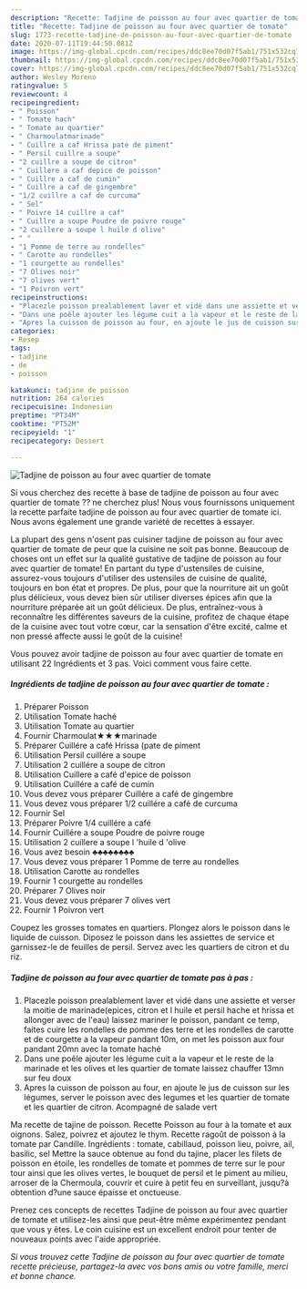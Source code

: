 ```yaml
---
description: "Recette: Tadjine de poisson au four avec quartier de tomate"
title: "Recette: Tadjine de poisson au four avec quartier de tomate"
slug: 1773-recette-tadjine-de-poisson-au-four-avec-quartier-de-tomate
date: 2020-07-11T19:44:50.081Z
image: https://img-global.cpcdn.com/recipes/ddc8ee70d07f5ab1/751x532cq70/tadjine-de-poisson-au-four-avec-quartier-de-tomate-photo-principale-de-la-recette.jpg
thumbnail: https://img-global.cpcdn.com/recipes/ddc8ee70d07f5ab1/751x532cq70/tadjine-de-poisson-au-four-avec-quartier-de-tomate-photo-principale-de-la-recette.jpg
cover: https://img-global.cpcdn.com/recipes/ddc8ee70d07f5ab1/751x532cq70/tadjine-de-poisson-au-four-avec-quartier-de-tomate-photo-principale-de-la-recette.jpg
author: Wesley Moreno
ratingvalue: 5
reviewcount: 4
recipeingredient:
- " Poisson"
- " Tomate hach"
- " Tomate au quartier"
- " Charmoulatmarinade"
- " Cuillre a caf Hrissa pate de piment"
- " Persil cuillre a soupe"
- "2 cuillre a soupe de citron"
- " Cuillere a caf depice de poisson"
- " Cuillre a caf de cumin"
- " Cuillre a caf de gingembre"
- "1/2 cuillre a caf de curcuma"
- " Sel"
- " Poivre 14 cuillre a caf"
- " Cuillre a soupe Poudre de poivre rouge"
- "2 cuillere a soupe l huile d olive"
- " "
- "1 Pomme de terre au rondelles"
- " Carotte au rondelles"
- "1 courgette au rondelles"
- "7 Olives noir"
- "7 olives vert"
- "1 Poivron vert"
recipeinstructions:
- "Placezle poisson prealablement laver et vidé dans une assiette et verser la moitie de marinade(epices, citron et l huile et persil hache et hrissa et allonger avec de l&#39;eau) laissez mariner le poisson, pandant ce temp, faites cuire les rondelles de pomme des terre et les rondelles de carotte et de courgette a la vapeur pandant 10m, on met les poisson aux four pandant 20mn avec la tomate haché"
- "Dans une poêle ajouter les légume cuit a la vapeur et le reste de la marinade et les olives et les quartier de tomate laissez chauffer 13mn sur feu doux"
- "Apres la cuisson de poisson au four, en ajoute le jus de cuisson sur les légumes, server le poisson avec des legumes et les quartier de tomate et les quartier de citron. Acompagné de salade vert"
categories:
- Resep
tags:
- tadjine
- de
- poisson

katakunci: tadjine de poisson 
nutrition: 264 calories
recipecuisine: Indonesian
preptime: "PT34M"
cooktime: "PT52M"
recipeyield: "1"
recipecategory: Dessert

---
```



![Tadjine de poisson au four avec quartier de tomate](https://img-global.cpcdn.com/recipes/ddc8ee70d07f5ab1/751x532cq70/tadjine-de-poisson-au-four-avec-quartier-de-tomate-photo-principale-de-la-recette.jpg)

Si vous cherchez des recette à base de tadjine de poisson au four avec quartier de tomate ?? ne cherchez plus! Nous vous fournissons uniquement la recette parfaite tadjine de poisson au four avec quartier de tomate ici. Nous avons également une grande variété de recettes à essayer.

La plupart des gens n'osent pas cuisiner tadjine de poisson au four avec quartier de tomate de peur que la cuisine ne soit pas bonne. Beaucoup de choses ont un effet sur la qualité gustative de tadjine de poisson au four avec quartier de tomate! En partant du type d'ustensiles de cuisine, assurez-vous toujours d'utiliser des ustensiles de cuisine de qualité, toujours en bon état et propres. De plus, pour que la nourriture ait un goût plus délicieux, vous devez bien sûr utiliser diverses épices afin que la nourriture préparée ait un goût délicieux. De plus, entraînez-vous à reconnaître les différentes saveurs de la cuisine, profitez de chaque étape de la cuisine avec tout votre cœur, car la sensation d'être excité, calme et non pressé affecte aussi le goût de la cuisine!

<!--inarticleads1-->

Vous pouvez avoir tadjine de poisson au four avec quartier de tomate en utilisant 22 Ingrédients et 3 pas. Voici comment vous faire cette.

##### Ingrédients de tadjine de poisson au four avec quartier de tomate :

1. Préparer  Poisson
1. Utilisation  Tomate haché
1. Utilisation  Tomate au quartier
1. Fournir  Charmoulat★★★marinade
1. Préparer  Cuillére a café Hrissa (pate de piment
1. Utilisation  Persil cuillére a soupe
1. Utilisation 2 cuillére a soupe de citron
1. Utilisation  Cuillere a café d&#39;epice de poisson
1. Utilisation  Cuillére a café de cumin
1. Vous devez vous préparer  Cuillére a café de gingembre
1. Vous devez vous préparer 1/2 cuillére a café de curcuma
1. Fournir  Sel
1. Préparer  Poivre 1/4 cuillére a café
1. Fournir  Cuillére a soupe Poudre de poivre rouge
1. Utilisation 2 cuillere a soupe l &#39;huile d &#39;olive
1. Vous avez besoin  ♣♣♣♣♣♣♣♣
1. Vous devez vous préparer 1 Pomme de terre au rondelles
1. Utilisation  Carotte au rondelles
1. Fournir 1 courgette au rondelles
1. Préparer 7 Olives noir
1. Vous devez vous préparer 7 olives vert
1. Fournir 1 Poivron vert


Coupez les grosses tomates en quartiers. Plongez alors le poisson dans le liquide de cuisson. Diposez le poisson dans les assiettes de service et garnissez-le de feuilles de persil. Servez avec les quartiers de citron et du riz. 

<!--inarticleads2-->

##### Tadjine de poisson au four avec quartier de tomate pas à pas :

1. Placezle poisson prealablement laver et vidé dans une assiette et verser la moitie de marinade(epices, citron et l huile et persil hache et hrissa et allonger avec de l&#39;eau) laissez mariner le poisson, pandant ce temp, faites cuire les rondelles de pomme des terre et les rondelles de carotte et de courgette a la vapeur pandant 10m, on met les poisson aux four pandant 20mn avec la tomate haché
1. Dans une poêle ajouter les légume cuit a la vapeur et le reste de la marinade et les olives et les quartier de tomate laissez chauffer 13mn sur feu doux
1. Apres la cuisson de poisson au four, en ajoute le jus de cuisson sur les légumes, server le poisson avec des legumes et les quartier de tomate et les quartier de citron. Acompagné de salade vert


Ma recette de tajine de poisson. Recette Poisson au four à la tomate et aux oignons. Salez, poivrez et ajoutez le thym. Recette ragoût de poisson à la tomate par Candille. Ingrédients : tomate, cabillaud, poisson lieu, poivre, ail, basilic, sel Mettre la sauce obtenue au fond du tajine, placer les filets de poisson en étoile, les rondelles de tomate et pommes de terre sur le pour tour ainsi que les olives vertes, le bouquet de persil et le piment au milieu, arroser de la Chermoula, couvrir et cuire à petit feu en surveillant, jusqu?à obtention d?une sauce épaisse et onctueuse. 

<!--inarticleads1-->

<p>
Prenez ces concepts de recettes Tadjine de poisson au four avec quartier de tomate et utilisez-les ainsi que peut-être même expérimentez pendant que vous y êtes. Le coin cuisine est un excellent endroit pour tenter de nouveaux points avec l'aide appropriée.
</p>

<p>
<i>Si vous trouvez cette Tadjine de poisson au four avec quartier de tomate recette précieuse, partagez-la avec vos bons amis ou votre famille, merci et bonne chance.</i>
</p>
